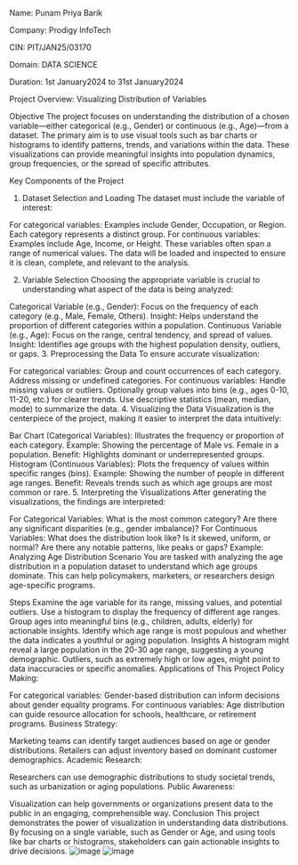 Name: Punam Priya Barik

Company: Prodigy InfoTech

CIN: PIT/JAN25/03170

Domain: DATA SCIENCE

Duration: 1st January2024 to 31st January2024

Project Overview: Visualizing Distribution of Variables

Objective
The project focuses on understanding the distribution of a chosen variable—either categorical (e.g., Gender) or continuous (e.g., Age)—from a dataset. The primary aim is to use visual tools such as bar charts or histograms to identify patterns, trends, and variations within the data. These visualizations can provide meaningful insights into population dynamics, group frequencies, or the spread of specific attributes.

Key Components of the Project
1. Dataset Selection and Loading
The dataset must include the variable of interest:

For categorical variables:
Examples include Gender, Occupation, or Region.
Each category represents a distinct group.
For continuous variables:
Examples include Age, Income, or Height.
These variables often span a range of numerical values.
The data will be loaded and inspected to ensure it is clean, complete, and relevant to the analysis.

2. Variable Selection
Choosing the appropriate variable is crucial to understanding what aspect of the data is being analyzed:

Categorical Variable (e.g., Gender):
Focus on the frequency of each category (e.g., Male, Female, Others).
Insight: Helps understand the proportion of different categories within a population.
Continuous Variable (e.g., Age):
Focus on the range, central tendency, and spread of values.
Insight: Identifies age groups with the highest population density, outliers, or gaps.
3. Preprocessing the Data
To ensure accurate visualization:

For categorical variables:
Group and count occurrences of each category.
Address missing or undefined categories.
For continuous variables:
Handle missing values or outliers.
Optionally group values into bins (e.g., ages 0-10, 11-20, etc.) for clearer trends.
Use descriptive statistics (mean, median, mode) to summarize the data.
4. Visualizing the Data
Visualization is the centerpiece of the project, making it easier to interpret the data intuitively:

Bar Chart (Categorical Variables):
Illustrates the frequency or proportion of each category.
Example: Showing the percentage of Male vs. Female in a population.
Benefit: Highlights dominant or underrepresented groups.
Histogram (Continuous Variables):
Plots the frequency of values within specific ranges (bins).
Example: Showing the number of people in different age ranges.
Benefit: Reveals trends such as which age groups are most common or rare.
5. Interpreting the Visualizations
After generating the visualizations, the findings are interpreted:

For Categorical Variables:
What is the most common category?
Are there any significant disparities (e.g., gender imbalance)?
For Continuous Variables:
What does the distribution look like? Is it skewed, uniform, or normal?
Are there any notable patterns, like peaks or gaps?
Example: Analyzing Age Distribution
Scenario
You are tasked with analyzing the age distribution in a population dataset to understand which age groups dominate. This can help policymakers, marketers, or researchers design age-specific programs.

Steps
Examine the age variable for its range, missing values, and potential outliers.
Use a histogram to display the frequency of different age ranges.
Group ages into meaningful bins (e.g., children, adults, elderly) for actionable insights.
Identify which age range is most populous and whether the data indicates a youthful or aging population.
Insights
A histogram might reveal a large population in the 20-30 age range, suggesting a young demographic.
Outliers, such as extremely high or low ages, might point to data inaccuracies or specific anomalies.
Applications of This Project
Policy Making:

For categorical variables: Gender-based distribution can inform decisions about gender equality programs.
For continuous variables: Age distribution can guide resource allocation for schools, healthcare, or retirement programs.
Business Strategy:

Marketing teams can identify target audiences based on age or gender distributions.
Retailers can adjust inventory based on dominant customer demographics.
Academic Research:

Researchers can use demographic distributions to study societal trends, such as urbanization or aging populations.
Public Awareness:

Visualization can help governments or organizations present data to the public in an engaging, comprehensible way.
Conclusion
This project demonstrates the power of visualization in understanding data distributions. By focusing on a single variable, such as Gender or Age, and using tools like bar charts or histograms, stakeholders can gain actionable insights to drive decisions.
![image](https://github.com/user-attachments/assets/f40bfde2-3c01-4916-ad25-021a90195f9d)
![image](https://github.com/user-attachments/assets/7f7884fc-a719-4222-bb90-d98d49c2260b)
